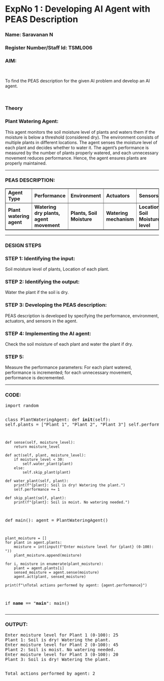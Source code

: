 <h1>ExpNo 1 : Developing AI Agent with PEAS Description</h1>
<h3>Name: Saravanan N</h3>
<h3>Register Number/Staff Id: TSML006</h3>

<h3>AIM:</h3>
<br>
<p>To find the PEAS description for the given AI problem and develop an AI agent.</p>
<br>
<h3>Theory</h3>
<h3>Plant Watering Agent:</h3>
<p>This agent monitors the soil moisture level of plants and waters them if the moisture is below a threshold (considered dry). The environment consists of multiple plants in different locations. The agent senses the moisture level of each plant and decides whether to water it. The agent’s performance is measured by the number of plants properly watered, and each unnecessary movement reduces performance. Hence, the agent ensures plants are properly maintained.</p>
<hr>
<h3>PEAS DESCRIPTION:</h3>
<table border="1" cellpadding="5" cellspacing="0">
  <tr>
    <td><strong>Agent Type</strong></td>
    <td><strong>Performance</strong></td>
    <td><strong>Environment</strong></td>
    <td><strong>Actuators</strong></td>
    <td><strong>Sensors</strong></td>
  </tr>
  <tr>
    <td><strong>Plant watering agent</strong></td>
    <td><strong>Watering dry plants, agent movement</strong></td>
    <td><strong>Plants, Soil Moisture</strong></td>
    <td><strong>Watering mechanism</strong></td>
    <td><strong>Location, Soil Moisture level</strong></td>
  </tr>
</table>
<hr>
<h3>DESIGN STEPS</h3>
<h3>STEP 1: Identifying the input:</h3>
<p>Soil moisture level of plants, Location of each plant.</p>
<h3>STEP 2: Identifying the output:</h3>
<p>Water the plant if the soil is dry.</p>
<h3>STEP 3: Developing the PEAS description:</h3>
<p>PEAS description is developed by specifying the performance, environment, actuators, and sensors in the agent.</p>
<h3>STEP 4: Implementing the AI agent:</h3>
<p>Check the soil moisture of each plant and water the plant if dry.</p>
<h3>STEP 5:</h3>
<p>Measure the performance parameters: For each plant watered, performance is incremented; for each unnecessary movement, performance is decremented.</p>

<hr>
<h3>CODE:</h3>
<pre>
import random

class PlantWateringAgent:
    def __init__(self):
        self.plants = ["Plant 1", "Plant 2", "Plant 3"]
        self.performance = 0

    def sense(self, moisture_level):
        return moisture_level

    def act(self, plant, moisture_level):
        if moisture_level < 30:
            self.water_plant(plant)
        else:
            self.skip_plant(plant)

    def water_plant(self, plant):
        print(f"{plant}: Soil is dry! Watering the plant.")
        self.performance += 1

    def skip_plant(self, plant):
        print(f"{plant}: Soil is moist. No watering needed.")

def main():
    agent = PlantWateringAgent()

    plant_moisture = []
    for plant in agent.plants:
        moisture = int(input(f"Enter moisture level for {plant} (0-100): "))
        plant_moisture.append(moisture)

    for i, moisture in enumerate(plant_moisture):
        plant = agent.plants[i]
        sensed_moisture = agent.sense(moisture)
        agent.act(plant, sensed_moisture)

    print(f"\nTotal actions performed by agent: {agent.performance}")

if __name__ == "__main__":
    main()
</pre>

<hr>
<h3>OUTPUT:</h3>
<pre>
Enter moisture level for Plant 1 (0-100): 25
Plant 1: Soil is dry! Watering the plant.
Enter moisture level for Plant 2 (0-100): 45
Plant 2: Soil is moist. No watering needed.
Enter moisture level for Plant 3 (0-100): 20
Plant 3: Soil is dry! Watering the plant.

Total actions performed by agent: 2
</pre>
